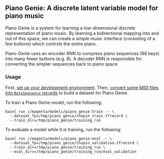 ## Piano Genie: A discrete latent variable model for piano music

Piano Genie is a system for learning a low-dimensional discrete representation of piano music. By learning a bidirectional mapping into and out of this space, we can create a simple music interface (consisting of a few buttons) which controls the entire piano.

Piano Genie uses an encoder RNN to compress piano sequences (88 keys) into many fewer buttons (e.g. 8). A decoder RNN is responsible for converting the simpler sequences back to piano space

### Usage

First, [set up your development environment](/magenta#development-environment). Then, [convert some MIDI files into `NoteSequence` records](/magenta/scripts/README.md) to build a dataset for Piano Genie.

To train a Piano Genie model, run the following:

```
bazel run //magenta/models/piano_genie:train -- \
  --dataset_fp=/tmp/piano_genie/chopin_train.tfrecord \
  --train_dir=/tmp/piano_genie/training_run
```

To evaluate a model while it is training, run the following:

```
bazel run //magenta/models/piano_genie:eval -- \
  --dataset_fp=/tmp/piano_genie/chopin_validation.tfrecord \
  --train_dir=/tmp/piano_genie/training_run \
  --eval_dir==/tmp/piano_genie/training_run/eval_validation
```
